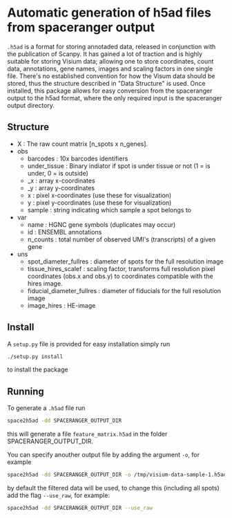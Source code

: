 # Automatic generation of h5ad files from spaceranger output

```.h5ad``` is a format for storing annotaded data, released in conjunction with the publication of Scanpy. It has gained a lot of traction and is highly suitable for storing Visium data; allowing one to store coordinates, count data, annotations, gene names, images and scaling factors in one single file. There's no established convention for how the Visum data should be stored, thus the structure described in "Data Structure" is used. Once installed, this package allows for easy conversion from the spaceranger output to the h5ad format, where the only required input is the spaceranger output directory.


## Structure 

* X : The raw count matrix [n\_spots x n\_genes].
* obs 
  * barcodes : 10x barcodes identifiers
  * under_tissue : Binary indiator if spot is under tissue or not (1 = is under,
    0 = is outside)
  * _x : array x-coordinates
  * _y : array y-coordinates
  * x : pixel x-coordinates (use these for visualization)
  * y : pixel y-coordinates (use these for visualization)
  * sample : string indicating which sample a spot belongs to
* var
  * name : HGNC gene symbols (duplicates may occur)
  * id : ENSEMBL annotations 
  * n_counts : total number of observed UMI's (transcripts) of a given gene
* uns
  * spot\_diameter\_fullres : diameter of spots for the full resolution image
  * tissue\_hires\_scalef : scaling factor, transforms full resolution pixel
    coordinates (obs.x and obs.y) to coordinates compatible with the hires image.
  * fiducial\_diameter\_fullres : diameter of fiducials for the full resolution image
  * image\_hires : HE-image 

## Install

A ```setup.py``` file is provided for easy installation simply run

```sh
./setup.py install
```

to install the package


## Running

To generate a ```.h5ad``` file run

```sh
space2h5ad -dd SPACERANGER_OUTPUT_DIR

```

this will generate a file ```feature_matrix.h5ad``` in the folder SPACERANGER_OUTPUT_DIR. 

You can specify anouther output file by adding the argument ```-o```, for example 
```sh
space2h5ad -dd SPACERANGER_OUTPUT_DIR -o /tmp/visium-data-sample-1.h5ad

```

by default the filtered data will be used, to change this (including all spots) add the flag ```--use_raw```, for example:

```sh
space2h5ad -dd SPACERANGER_OUTPUT_DIR --use_raw

```

